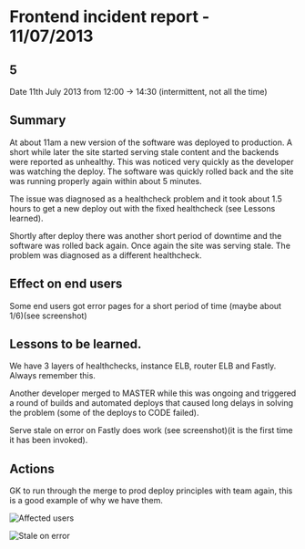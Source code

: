 # Frontend incident report - 11/07/2013

## 5
Date 11th July 2013 from 12:00 -> 14:30 (intermittent, not all the time)

## Summary
At about 11am a new version of the software was deployed to production. A short while later the site started serving
stale content and the backends were reported as unhealthy. This was noticed very quickly as the developer was watching
 the deploy. The software was quickly rolled back and the site was running properly again within about 5 minutes.

The issue was diagnosed as a healthcheck problem and it took about 1.5 hours to get a new deploy out with the fixed
  healthcheck (see Lessons learned).

Shortly after deploy there was another short period of downtime and the software was rolled back again. Once again the
site was serving stale. The problem was diagnosed as a different healthcheck.

## Effect on end users
Some end users got error pages for a short period of time (maybe about 1/6)(see screenshot)

## Lessons to be learned.
We have 3 layers of healthchecks, instance ELB, router ELB and Fastly. Always remember this.

Another developer merged to MASTER while this was ongoing and triggered a round of builds and automated deploys that
caused long delays in solving the problem (some of the deploys to CODE failed).

Serve stale on error on Fastly does work (see screenshot)(it is the first time it has been invoked).

## Actions
GK to run through the merge to prod deploy principles with team again, this is a good example of why we have them.

![Affected users](http://dl.dropboxusercontent.com/u/556269/stale-ophan.png)

![Stale on error](http://dl.dropboxusercontent.com/u/556269/stale.png)